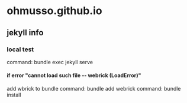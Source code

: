 # ohmusso.github.io

## jekyll info

### local test

command: bundle exec jekyll serve

#### if error "cannot load such file -- webrick (LoadError)"

add wbrick to bundle
command: bundle add webrick
command: bundle install
